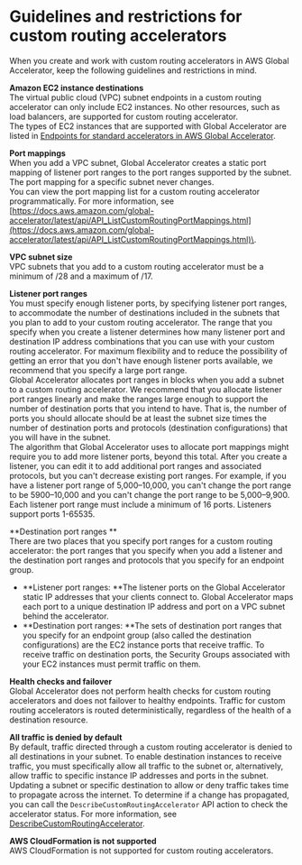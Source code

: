 # Guidelines and restrictions for custom routing accelerators<a name="about-custom-routing-guidelines"></a>

When you create and work with custom routing accelerators in AWS Global Accelerator, keep the following guidelines and restrictions in mind\.

**Amazon EC2 instance destinations**  
The virtual public cloud \(VPC\) subnet endpoints in a custom routing accelerator can only include EC2 instances\. No other resources, such as load balancers, are supported for custom routing accelerator\.  
The types of EC2 instances that are supported with Global Accelerator are listed in [Endpoints for standard accelerators in AWS Global Accelerator](about-endpoints.md)\.

**Port mappings**  
When you add a VPC subnet, Global Accelerator creates a static port mapping of listener port ranges to the port ranges supported by the subnet\. The port mapping for a specific subnet never changes\.  
You can view the port mapping list for a custom routing accelerator programmatically\. For more information, see [https://docs.aws.amazon.com/global-accelerator/latest/api/API_ListCustomRoutingPortMappings.html](https://docs.aws.amazon.com/global-accelerator/latest/api/API_ListCustomRoutingPortMappings.html)\.

**VPC subnet size**  
VPC subnets that you add to a custom routing accelerator must be a minimum of /28 and a maximum of /17\.

**Listener port ranges**  
You must specify enough listener ports, by specifying listener port ranges, to accommodate the number of destinations included in the subnets that you plan to add to your custom routing accelerator\. The range that you specify when you create a listener determines how many listener port and destination IP address combinations that you can use with your custom routing accelerator\. For maximum flexibility and to reduce the possibility of getting an error that you don't have enough listener ports available, we recommend that you specify a large port range\.   
Global Accelerator allocates port ranges in blocks when you add a subnet to a custom routing accelerator\. We recommend that you allocate listener port ranges linearly and make the ranges large enough to support the number of destination ports that you intend to have\. That is, the number of ports you should allocate should be at least the subnet size times the number of destination ports and protocols \(destination configurations\) that you will have in the subnet\.   
The algorithm that Global Accelerator uses to allocate port mappings might require you to add more listener ports, beyond this total\.
After you create a listener, you can edit it to add additional port ranges and associated protocols, but you can't decrease existing port ranges\. For example, if you have a listener port range of 5,000–10,000, you can't change the port range to be 5900–10,000 and you can't change the port range to be 5,000–9,900\.  
Each listener port range must include a minimum of 16 ports\. Listeners support ports 1\-65535\.

**Destination port ranges **  
There are two places that you specify port ranges for a custom routing accelerator: the port ranges that you specify when you add a listener and the destination port ranges and protocols that you specify for an endpoint group\.  
+ **Listener port ranges: **The listener ports on the Global Accelerator static IP addresses that your clients connect to\. Global Accelerator maps each port to a unique destination IP address and port on a VPC subnet behind the accelerator\.
+ **Destination port ranges: **The sets of destination port ranges that you specify for an endpoint group \(also called the destination configurations\) are the EC2 instance ports that receive traffic\. To receive traffic on destination ports, the Security Groups associated with your EC2 instances must permit traffic on them\.

**Health checks and failover**  
Global Accelerator does not perform health checks for custom routing accelerators and does not failover to healthy endpoints\. Traffic for custom routing accelerators is routed deterministically, regardless of the health of a destination resource\. 

**All traffic is denied by default**  
By default, traffic directed through a custom routing accelerator is denied to all destinations in your subnet\. To enable destination instances to receive traffic, you must specifically allow all traffic to the subnet or, alternatively, allow traffic to specific instance IP addresses and ports in the subnet\.    
Updating a subnet or specific destination to allow or deny traffic takes time to propagate across the internet\. To determine if a change has propagated, you can call the `DescribeCustomRoutingAccelerator` API action to check the accelerator status\. For more information, see [ DescribeCustomRoutingAccelerator](https://docs.aws.amazon.com/global-accelerator/latest/api/API_DescribeCustomRoutingAccelerator.html)\.

**AWS CloudFormation is not supported**  
AWS CloudFormation is not supported for custom routing accelerators\.